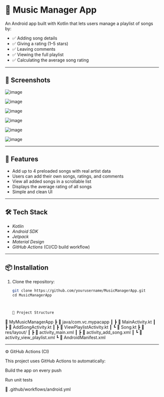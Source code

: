 # 🎵 Music Manager App

An Android app built with Kotlin that lets users manage a playlist of songs by:

- ✅ Adding song details
- ✅ Giving a rating (1–5 stars)
- ✅ Leaving comments
- ✅ Viewing the full playlist
- ✅ Calculating the average song rating

---

## 📱 Screenshots


 
 ![image](https://github.com/user-attachments/assets/37d1b95c-8638-4059-8aed-46f12507b639)

 
![image](https://github.com/user-attachments/assets/55324d51-2251-4244-8494-2c42895e113f)


 
 ![image](https://github.com/user-attachments/assets/aa1d2f3f-4126-491e-8924-b0bc3deb9f2a)

 
 ![image](https://github.com/user-attachments/assets/a2b781fc-2ef2-402e-b0ce-8692ed47e33a)

![image](https://github.com/user-attachments/assets/c5d2e37f-1716-4aaa-ae99-f70ccc8b2c64)

![image](https://github.com/user-attachments/assets/f3886c69-0e6a-45de-a7c2-60ffdd610002)


---

## 🚀 Features

- Add up to 4 preloaded songs with real artist data
- Users can add their own songs, ratings, and comments
- View all added songs in a scrollable list
- Displays the average rating of all songs
- Simple and clean UI

---

## 🛠 Tech Stack

- *Kotlin*
- *Android SDK*
- *Jetpack*
- *Material Design*
- *GitHub Actions* (CI/CD build workflow)

---

## 📦 Installation

1. Clone the repository:
   ```bash
   git clone https://github.com/yourusername/MusicManagerApp.git
   cd MusicManagerApp



   📁 Project Structure

📂 MyMusicManagerApp
 ┣ 📁 java/com.vc.mypacapp
 ┃ ┣ 📄 MainActivity.kt
 ┃ ┣ 📄 AddSongActivity.kt
 ┃ ┣ 📄 ViewPlaylistActivity.kt
 ┃ ┗ 📄 Song.kt
 ┣ 📁 res/layout/
 ┃ ┣ 📄 activity_main.xml
 ┃ ┣ 📄 activity_add_song.xml
 ┃ ┗ 📄 activity_view_playlist.xml
 ┗ 📄 AndroidManifest.xml


---

⚙ GitHub Actions (CI)

This project uses GitHub Actions to automatically:

Build the app on every push

Run unit tests


📂 .github/workflows/android.yml
